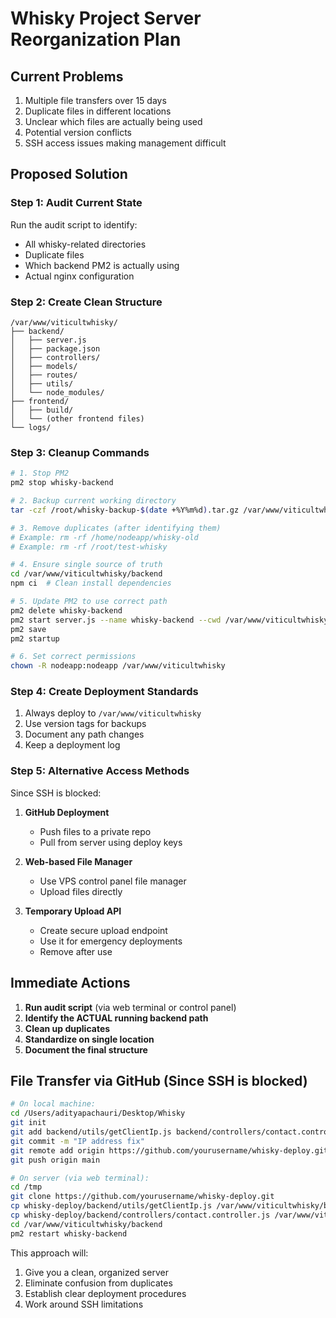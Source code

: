 # Whisky Project Server Reorganization Plan

## Current Problems
1. Multiple file transfers over 15 days
2. Duplicate files in different locations
3. Unclear which files are actually being used
4. Potential version conflicts
5. SSH access issues making management difficult

## Proposed Solution

### Step 1: Audit Current State
Run the audit script to identify:
- All whisky-related directories
- Duplicate files
- Which backend PM2 is actually using
- Actual nginx configuration

### Step 2: Create Clean Structure
```
/var/www/viticultwhisky/
├── backend/
│   ├── server.js
│   ├── package.json
│   ├── controllers/
│   ├── models/
│   ├── routes/
│   ├── utils/
│   └── node_modules/
├── frontend/
│   ├── build/
│   └── (other frontend files)
└── logs/
```

### Step 3: Cleanup Commands
```bash
# 1. Stop PM2
pm2 stop whisky-backend

# 2. Backup current working directory
tar -czf /root/whisky-backup-$(date +%Y%m%d).tar.gz /var/www/viticultwhisky

# 3. Remove duplicates (after identifying them)
# Example: rm -rf /home/nodeapp/whisky-old
# Example: rm -rf /root/test-whisky

# 4. Ensure single source of truth
cd /var/www/viticultwhisky/backend
npm ci  # Clean install dependencies

# 5. Update PM2 to use correct path
pm2 delete whisky-backend
pm2 start server.js --name whisky-backend --cwd /var/www/viticultwhisky/backend
pm2 save
pm2 startup

# 6. Set correct permissions
chown -R nodeapp:nodeapp /var/www/viticultwhisky
```

### Step 4: Create Deployment Standards
1. Always deploy to `/var/www/viticultwhisky`
2. Use version tags for backups
3. Document any path changes
4. Keep a deployment log

### Step 5: Alternative Access Methods
Since SSH is blocked:

1. **GitHub Deployment**
   - Push files to a private repo
   - Pull from server using deploy keys

2. **Web-based File Manager**
   - Use VPS control panel file manager
   - Upload files directly

3. **Temporary Upload API**
   - Create secure upload endpoint
   - Use it for emergency deployments
   - Remove after use

## Immediate Actions

1. **Run audit script** (via web terminal or control panel)
2. **Identify the ACTUAL running backend path**
3. **Clean up duplicates**
4. **Standardize on single location**
5. **Document the final structure**

## File Transfer via GitHub (Since SSH is blocked)

```bash
# On local machine:
cd /Users/adityapachauri/Desktop/Whisky
git init
git add backend/utils/getClientIp.js backend/controllers/contact.controller.js
git commit -m "IP address fix"
git remote add origin https://github.com/yourusername/whisky-deploy.git
git push origin main

# On server (via web terminal):
cd /tmp
git clone https://github.com/yourusername/whisky-deploy.git
cp whisky-deploy/backend/utils/getClientIp.js /var/www/viticultwhisky/backend/utils/
cp whisky-deploy/backend/controllers/contact.controller.js /var/www/viticultwhisky/backend/controllers/
cd /var/www/viticultwhisky/backend
pm2 restart whisky-backend
```

This approach will:
1. Give you a clean, organized server
2. Eliminate confusion from duplicates
3. Establish clear deployment procedures
4. Work around SSH limitations